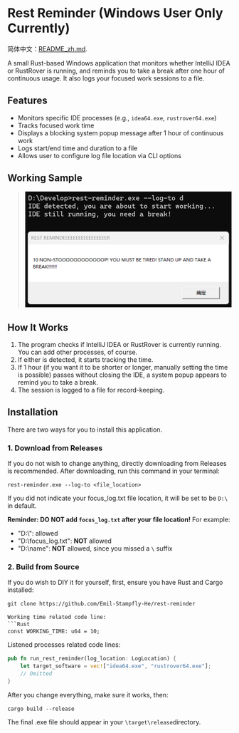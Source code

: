 # Rest Reminder (Windows User Only Currently)
简体中文：[README_zh.md](./README-zh_CN.md).

A small Rust-based Windows application that monitors whether IntelliJ IDEA or RustRover is running, and reminds you to take a break after one hour of continuous usage. It also logs your focused work sessions to a file.

## Features

- Monitors specific IDE processes (e.g., `idea64.exe`, `rustrover64.exe`)
- Tracks focused work time
- Displays a blocking system popup message after 1 hour of continuous work
- Logs start/end time and duration to a file
- Allows user to configure log file location via CLI options

## Working Sample

> ![Screenshot](Screenshot.png)

## How It Works

1. The program checks if IntelliJ IDEA or RustRover is currently running. You can add other processes, of course.
2. If either is detected, it starts tracking the time.
3. If 1 hour (if you want it to be shorter or longer, manually setting the time is possible) passes without closing the IDE, a system popup appears to remind you to take a break.
4. The session is logged to a file for record-keeping.

## Installation

There are two ways for you to install this application.

### 1. Download from Releases
If you do not wish to change anything, directly downloading from Releases is recommended. After downloading, run this command
in your terminal:
```aiignore
rest-reminder.exe --log-to <file_location>
```
If you did not indicate your focus_log.txt file location, it will be set to be `D:\` in default.

**Reminder: DO NOT add `focus_log.txt` after your file location!** For example:
* "D:\\": allowed
* "D:\\focus_log.txt": **NOT** allowed
* "D:\\name": **NOT** allowed, since you missed a `\` suffix

### 2. Build from Source
If you do wish to DIY it for yourself, first, ensure you have Rust and Cargo installed:

```aiignore
git clone https://github.com/Emil-Stampfly-He/rest-reminder
```

```
Working time related code line:
```Rust
const WORKING_TIME: u64 = 10;
```
Listened processes related code lines:
```Rust
pub fn run_rest_reminder(log_location: LogLocation) {
    let target_software = vec!["idea64.exe", "rustrover64.exe"];
    // Omitted
}
```
After you change everything, make sure it works, then:
```aiignore
cargo build --release
```
The final .exe file should appear in your `\target\release`directory.

